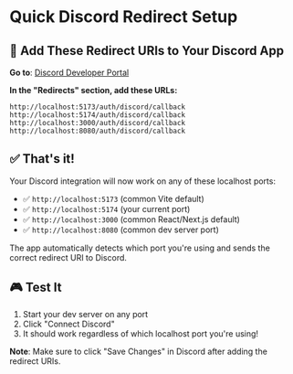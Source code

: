 # Quick Discord Redirect Setup

## 🚀 Add These Redirect URIs to Your Discord App

**Go to**: [Discord Developer Portal](https://discord.com/developers/applications/1414845018161676339/oauth2/general)

**In the "Redirects" section, add these URLs:**

```
http://localhost:5173/auth/discord/callback
http://localhost:5174/auth/discord/callback
http://localhost:3000/auth/discord/callback
http://localhost:8080/auth/discord/callback
```

## ✅ That's it! 

Your Discord integration will now work on any of these localhost ports:
- ✅ `http://localhost:5173` (common Vite default)
- ✅ `http://localhost:5174` (your current port) 
- ✅ `http://localhost:3000` (common React/Next.js default)
- ✅ `http://localhost:8080` (common dev server port)

The app automatically detects which port you're using and sends the correct redirect URI to Discord.

## 🎮 Test It

1. Start your dev server on any port
2. Click "Connect Discord" 
3. It should work regardless of which localhost port you're using!

**Note**: Make sure to click "Save Changes" in Discord after adding the redirect URIs.
